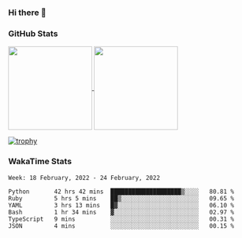 ### Hi there 👋

### GitHub Stats

<a href="https://github.com/anuraghazra/github-readme-stats">
  <img align="center" height="170px" src="https://github-readme-stats.vercel.app/api/top-langs/?username=tksfjt1024&layout=compact&count_private=true&show_icons=true&show_icons=true&theme=graywhite" />
</a>
<a href="https://github.com/anuraghazra/github-readme-stats">
  <img align="center" height="170px" src="https://github-readme-stats.vercel.app/api?username=tksfjt1024&count_private=true&show_icons=true&show_icons=true&theme=graywhite" />
</a>

[![trophy](https://github-profile-trophy.vercel.app/?username=tksfjt1024)](https://github.com/ryo-ma/github-profile-trophy)

### WakaTime Stats

<!--START_SECTION:waka-->
```text
Week: 18 February, 2022 - 24 February, 2022

Python       42 hrs 42 mins  ████████████████████▒░░░░   80.81 % 
Ruby         5 hrs 5 mins    ██▒░░░░░░░░░░░░░░░░░░░░░░   09.65 % 
YAML         3 hrs 13 mins   █▓░░░░░░░░░░░░░░░░░░░░░░░   06.10 % 
Bash         1 hr 34 mins    ▓░░░░░░░░░░░░░░░░░░░░░░░░   02.97 % 
TypeScript   9 mins          ░░░░░░░░░░░░░░░░░░░░░░░░░   00.31 % 
JSON         4 mins          ░░░░░░░░░░░░░░░░░░░░░░░░░   00.15 % 
```
<!--END_SECTION:waka-->
